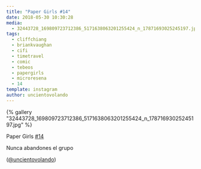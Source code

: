 ```yaml
---
title: "Paper Girls #14"
date: 2018-05-30 10:30:28
media: 
  - 32443728_169809723712386_5171638063201255424_n_17871693025245197.jpg
tags: 
  - cliffchiang
  - briankvaughan
  - cifi
  - timetravel
  - comic
  - tebeos
  - papergirls
  - microresena
  - 14
template: instagram
author: uncientovolando
---
```


{% gallery "32443728_169809723712386_5171638063201255424_n_17871693025245197.jpg" %}

Paper Girls [#14](/etiquetas/14)

Nunca abandones el grupo

([@uncientovolando](https://instagram.com/uncientovolando))
